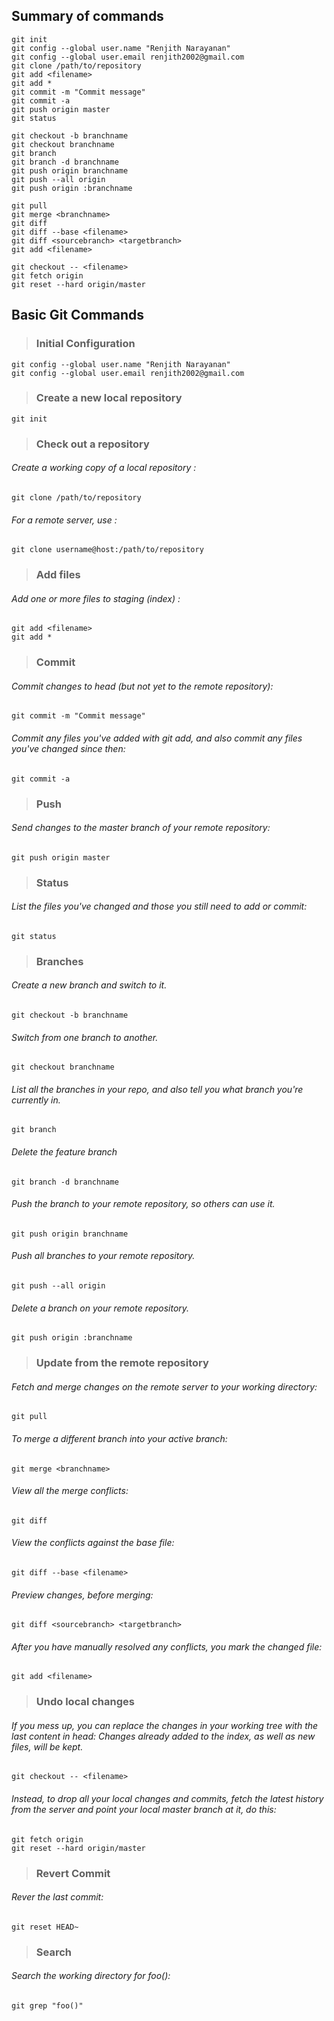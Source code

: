 ## Summary of commands
```
git init
git config --global user.name "Renjith Narayanan"
git config --global user.email renjith2002@gmail.com
git clone /path/to/repository
git add <filename>
git add *
git commit -m "Commit message"
git commit -a
git push origin master
git status

git checkout -b branchname
git checkout branchname
git branch
git branch -d branchname
git push origin branchname
git push --all origin
git push origin :branchname

git pull
git merge <branchname>
git diff
git diff --base <filename>
git diff <sourcebranch> <targetbranch>
git add <filename>

git checkout -- <filename>
git fetch origin
git reset --hard origin/master
```


## Basic Git Commands


> ### Initial Configuration

  ```
  git config --global user.name "Renjith Narayanan"
  git config --global user.email renjith2002@gmail.com
  ```

> ### Create a new local repository

```
git init
```

> ### Check out a repository

###### Create a working copy of a local repository :

```
git clone /path/to/repository
```
###### For a remote server, use :

```
git clone username@host:/path/to/repository
```


> ### Add files

###### Add one or more files to staging (index)	:

```
git add <filename>
git add *
```

> ### Commit

###### Commit changes to head (but not yet to the remote repository):
```
git commit -m "Commit message"
```
###### Commit any files you've added with git add, and also commit any files you've changed since then:
```
git commit -a
```

> ### Push

###### Send changes to the master branch of your remote repository:
```
git push origin master
```

> ### Status

###### List the files you've changed and those you still need to add or commit:
```
git status
```

> ### Branches

###### Create a new branch and switch to it.
```
git checkout -b branchname
```
###### Switch from one branch to another.
```
git checkout branchname
```
###### List all the branches in your repo, and also tell you what branch you're currently in.
```
git branch
```
###### Delete the feature branch
```
git branch -d branchname
```
###### Push the branch to your remote repository, so others can use it.
```
git push origin branchname
```
###### Push all branches to your remote repository.
```
git push --all origin
```
###### Delete a branch on your remote repository.
```
git push origin :branchname
```

> ### Update from the remote repository

###### Fetch and merge changes on the remote server to your working directory:
```
git pull
```
###### To merge a different branch into your active branch:
```
git merge <branchname>
```
###### View all the merge conflicts:
```
git diff
```
###### View the conflicts against the base file:
```
git diff --base <filename>
```
###### Preview changes, before merging:
```
git diff <sourcebranch> <targetbranch>
```
###### After you have manually resolved any conflicts, you mark the changed file:
```
git add <filename>
```

> ### Undo local changes

###### If you mess up, you can replace the changes in your working tree with the last content in head: Changes already added to the index, as well as new files, will be kept.
```
git checkout -- <filename>
```
###### Instead, to drop all your local changes and commits, fetch the latest history from the server and point your local master branch at it, do this:
```
git fetch origin
git reset --hard origin/master
```
> ### Revert Commit
###### Rever the last commit:
```
git reset HEAD~
```

> ### Search
###### Search the working directory for foo():
```
git grep "foo()"
```

